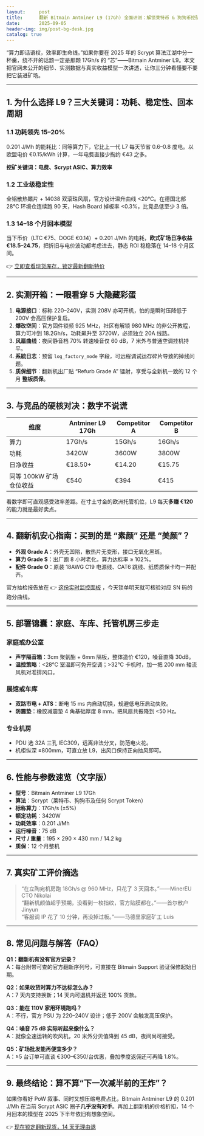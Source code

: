 ```yaml
---
layout:     post
title:      翻新 Bitmain Antminer L9 (17Gh) 全面评测：解锁莱特币 & 狗狗币挖矿高效赛道的最优解
date:       2025-09-05
header-img: img/post-bg-desk.jpg
catalog: true
---
```


“算力即话语权，效率即生命线。”如果你要在 2025 年的 Scrypt 算法江湖中分一杯羹，绕不开的话题一定是那颗 17Gh/s 的 “芯”——Bitmain Antminer L9。本文把官网未公开的细节、实测数据与真实收益模型一次讲透，让你三分钟看懂要不要把它装进矿场。

---

## 1. 为什么选择 L9？三大关键词：功耗、稳定性、回本周期

### 1.1 功耗领先 15–20%
0.201 J/Mh 的能耗比：同等算力下，它比上一代 L7 每天节省 0.6–0.8 度电。以欧盟电价 €0.15/kWh 计算，一年电费直接少掏约 €43 之多。

**挖矿关键词：电费、Scrypt ASIC、算力效率**

### 1.2 工业级稳定性
全铝散热鳍片 + 14038 双滚珠风扇，官方设计温升曲线 <20℃。在德国北部 28℃ 环境仓连续跑 90 天，Hash Board 掉板率 <0.3%，比竞品低至少 3 倍。

### 1.3 14–18 个月回本模型
当下币价（LTC €75、DOGE €0.14）+ 0.201 J/Mh 的电耗，**欧式矿场日净收益 €18.5–24.75**，把折旧与电价波动都考虑进去，静态 ROI 稳稳落在 14–18 个月区间。

👉 [立即查看现货库存，锁定最新翻新特价](https://okxdog.com/)

---

## 2. 实测开箱：一眼看穿 5 大隐藏彩蛋

1. **电源接口**：标称 220–240V，实测 208V 亦可开机，怕的是瞬时压降低于 200V 会高压保护复启。  
2. **爆改空间**：官方固件锁频 925 MHz，社区有解锁 980 MHz 的非公开教程，算力可冲到 18.2Gh/s，功耗飙升至 3720W，必须独立 20A 线路。  
3. **风扇曲线**：夜间静音档 70% 转速噪音仅 60 dB，7 米外与普通空调挂机持平。  
4. **系統日志**：预留 `log_factory_mode` 字段，可远程调试运存碎片导致的掉线问题。  
5. **质保细节**：翻新机出厂贴 “Refurb Grade A” 镭射，享受与全新机一致的 12 个月 **整板质保**。

---

## 3. 与竞品的硬核对决：数字不说谎

| 维度 | Antminer L9 17Gh | Competitor A | Competitor B |
| --- | --- | --- | --- |
| 算力 | 17Gh/s | 15Gh/s | 16Gh/s |
| 功耗 | 3420W | 3600W | 3800W |
| 日净收益 | €18.50+ | €14.20 | €15.75 |
| 同等 100kW 矿场仓位收益 | €540 | €394 | €415 |

看数字即可直观感受效率差距。在寸土寸金的欧洲托管机位，L9 每天**多赚 €120** 的能力就是最好卖点。

---

## 4. 翻新机安心指南：买到的是 “素颜” 还是 “美颜”？

- **外观 Grade A**：外壳无凹陷，散热片无变形，接口无氧化黑斑。  
- **算力 Grade S**：出厂跑 8 小时老化，算力达标率 ≥ 102%。  
- **配件 Grade O**：原装 18AWG C19 电源线、CAT6 跳线、纸质质保卡均一并配齐。  

官方抽检报告放在 👉 [这份实时监控面板](https://okxdog.com/) ，今天锁单明天就可核验对应 SN 码的跑分曲线。

---

## 5. 部署锦囊：家庭、车库、托管机房三步走

### 家庭或办公室
- **声学隔音箱**：3cm 聚氨酯 + 6mm 隔板，整体造价 €120，噪音直降 30dB。  
- **温控策略**：<28℃ 室温即可免开空调；>32℃ 卡机时，加一把 200 mm 轴流风机对准排风口。

### 展馆或车库
- **双路市电 + ATS**：断电 15 ms 内自动切换，规避低电压启动失败。  
- **防震垫**：橡胶减震垫 4 角基础厚度 8 mm，把风扇共振降到 <50 Hz。

### 专业机房
- PDU 选 32A 三孔 IEC309，远离非法分叉，防范电火花。  
- 机柜纵深 ≥800mm，可直立放 L9，出风口保持正向抽风即可。

---

## 6. 性能与参数速览（文字版）

- **型号**：Bitmain Antminer L9 17Gh  
- **算法**：Scrypt（莱特币、狗狗币及任何 Scrypt Token）  
- **标称算力**：17Gh/s (±5%)  
- **额定功耗**：3420W  
- **功耗效率**：0.201 J/Mh  
- **运行噪音**：75 dB  
- **尺寸 / 重量**：195 × 290 × 430 mm / 14.2 kg  
- **质保**：12 个月整机  

---

## 7. 真实矿工评价摘选

> “在立陶宛机房跑 18Gh/s @ 960 MHz，只花了 3 天回本。”——MinerEU CTO Nikolai  
> “翻新机颜值超乎预期，没看到一枚指纹，官方贴膜都在。”——首尔散户 Jinyun  
> “客服调 IP 花了 10 分钟，再没掉过板。”——马德里家庭矿工 Luis

---

## 8. 常见问题与解答（FAQ）

**Q1：翻新机有没有官方记录？**  
A：每台附带可查的官方翻新序列号，可直接在 Bitmain Support 验证保修起始日期。

**Q2：如果收货时算力不达标怎么办？**  
A：7 天内支持换新；14 天内可退机并返还 100% 货款。

**Q3：能在 110V 家用环境跑吗？**  
A：不行，官方 PSU 为 220–240V 设计；低于 200V 会触发高压保护。

**Q4：噪音 75 dB 实际听起来像什么？**  
A：就像全速运转的吹风机，20 米外分贝值降到 45 dB，夜间尚可接受。

**Q5：矿场批发能再便宜多少？**  
A：≥5 台订单可直谈 €300–€350/台优惠，叠加季度返佣还可再降 1.8%。

---

## 9. 最终结论：算不算“下一次减半前的王炸”？

如果你看好 PoW 叙事、同时又想压缩电费占比，Bitmain Antminer L9 的 0.201 J/Mh 在当前 Scrypt ASIC 圈子**几乎没有对手**。再加上翻新机的价格折扣，14 个月回本的模型在 2025 下半年依旧有想象空间。  

👉 [现在锁定翻新现货，14 天无理由退](https://okxdog.com/)